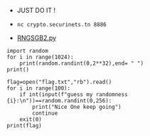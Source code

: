  - JUST DO IT !

 - ``nc crypto.securinets.tn 8886``
 - [RNGSGB2.py](https://ctf-friendly.securinets.tn/files/836f3a7478c9d2fd45178e4e69cfc736/RNGSGB2.py?token=eyJ1c2VyX2lkIjoxNjUsInRlYW1faWQiOjY2LCJmaWxlX2lkIjo1MX0.ZR5RdA.x1cSUmOGSUGD_0x1AGGbkBiwt9E)

```python3
import random
for i in range(1024):
    print(random.randint(0,2**32),end= " ")
print()

flag=open("flag.txt","rb").read()
for i in range(100):
    if int(input(f"guess my randomness {i}:\n"))==random.randint(0,256):
        print("Nice One keep going")
        continue
    exit(0)
print(flag)
```
